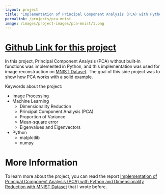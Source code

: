 ```yaml
---
layout: project
title: "Implementation of Principal Component Analysis (PCA) with Python and Dimensionality Reduction with MNIST Dataset"
permalink: /projects/pca-mnist
image: /images/project-images/pca-mnist/1.png
---
```


# [Github Link for this project](https://github.com/samialperen/pca_mnist)

In this project, Principal Component Analysis (PCA) without built-in functions was implemented in Python, and this implementation was used for image reconstruction on [MNIST Dataset](http://yann.lecun.com/exdb/mnist/). The goal of this side project was to show how PCA works with a solid example. 

Keywords about the project:
* Image Processing
* Machine Learning
    * Dimensionality Reduction
    * Principal Component Analysis (PCA)
    * Proportion of Variance
    * Mean-square error
    * Eigenvalues and Eigenvectors
* Python
    * matplotlib
    * numpy


# More Information
To learn more about the project, you can read the report [Implementation of Principal Component Analysis (PCA) with Python and Dimensionality Reduction with MNIST Dataset](https://github.com/samialperen/pca_mnist/blob/master/doc/Implementation_of_Principal_Component_Analysis_PCA__and_Understanding_PCA_with_MNISTDataset.pdf) that I wrote before.  


